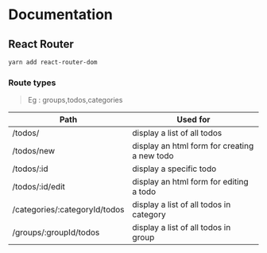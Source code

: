 # Documentation

## React Router

```bash
yarn add react-router-dom
```

### Route types

> Eg : groups,todos,categories

| Path                          | Used for                                     |
| ----------------------------- | -------------------------------------------- |
| /todos/                       | display a list of all todos                  |
| /todos/new                    | display an html form for creating a new todo |
| /todos/:id                    | display a specific todo                      |
| /todos/:id/edit               | display an html form for editing a todo      |
| /categories/:categoryId/todos | display a list of all todos in category      |
| /groups/:groupId/todos        | display a list of all todos in group         |
